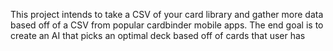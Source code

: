 This project intends to take a CSV of your card library and gather more data based off of a CSV from popular cardbinder mobile apps. 
The end goal is to create an AI that picks an optimal deck based off of cards that user has
